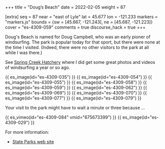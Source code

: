 +++
title = "Doug’s Beach"
date = 2022-02-05
weight = 87

[extra]
seq = 87
near = "east of Lyle"
lat = 45.677
lon = -121.233
markers = "markers.js"
bounds = {sw = [45.667, -121.243], ne = [45.687, -121.223]}
cover = "es-4309-059"
comments = true
discourse_hack = true
+++

Doug's Beach is named for Doug Campbell, who was an early pioner of windsurfing. The park is popular today for that sport, but there were none at the time I visited. (Indeed, there were no other visitors to the park at all while I was there.)

<!-- more -->

See [Spring Creek Hatchery](/spring-creek-hatchery) where I did get some great photos and videos of windsurfing a year or so ago.

{{ es_image(id="es-4309-035") }}
{{ es_image(id="es-4309-054") }}
{{ es_image(id="es-4309-055") }}
{{ es_image(id="es-4309-058") }}
{{ es_image(id="es-4309-059") }}
{{ es_image(id="es-4309-062") }}
{{ es_image(id="es-4309-069") }}
{{ es_image(id="es-4309-070") }}
{{ es_image(id="es-4309-077") }}
{{ es_image(id="es-4309-079") }}

Your visit to the park might have to wait a minute or three because …

{{ es_vimeo(id="es-4309-084" vmid="675673399") }}
{{ es_image(id="es-4309-029") }}

For more information:

* [State Parks web site](https://www.parks.wa.gov/500/Dougs-Beach)
